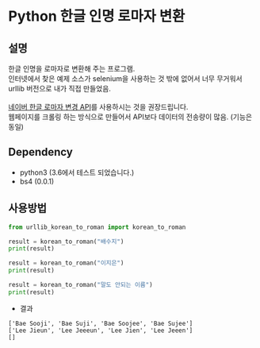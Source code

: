# Python 한글 인명 로마자 변환

## 설명

한글 인명을 로마자로 변환해 주는 프로그램.<br />
인터넷에서 찾은 예제 소스가 selenium을 사용하는 것 밖에 없어서 너무 무거워서 urllib 버전으로 내가 직접 만들었음.
<br />
<br />
[네이버 한글 로마자 변경 API](https://developers.naver.com/products/roman/)를 사용하시는 것을 권장드립니다.<br />
웹페이지를 크롤링 하는 방식으로 만들어서 API보다 데이터의 전송량이 많음. (기능은 동일) 

## Dependency

- python3 (3.6에서 테스트 되었습니다.)
- bs4 (0.0.1)

## 사용방법

```python
from urllib_korean_to_roman import korean_to_roman

result = korean_to_roman("배수지")
print(result)

result = korean_to_roman("이지은")
print(result)

result = korean_to_roman("말도 안되는 이름")
print(result)
```

- 결과
```
['Bae Sooji', 'Bae Suji', 'Bae Soojee', 'Bae Sujee']
['Lee Jieun', 'Lee Jeeeun', 'Lee Jien', 'Lee Jeeen']
[]
```
